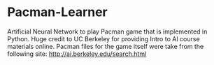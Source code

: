 # Pacman-Learner
Artificial Neural Network to play Pacman game that is implemented in Python.
Huge credit to UC Berkeley for providing Intro to AI course materials online. Pacman files for the game itself were take from the following site:
http://ai.berkeley.edu/search.html
